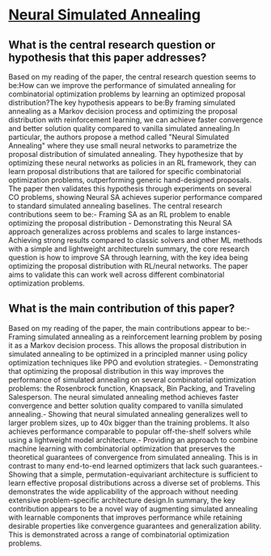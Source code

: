 # [Neural Simulated Annealing](https://arxiv.org/abs/2203.02201v1)

## What is the central research question or hypothesis that this paper addresses?

Based on my reading of the paper, the central research question seems to be:How can we improve the performance of simulated annealing for combinatorial optimization problems by learning an optimized proposal distribution?The key hypothesis appears to be:By framing simulated annealing as a Markov decision process and optimizing the proposal distribution with reinforcement learning, we can achieve faster convergence and better solution quality compared to vanilla simulated annealing.In particular, the authors propose a method called "Neural Simulated Annealing" where they use small neural networks to parametrize the proposal distribution of simulated annealing. They hypothesize that by optimizing these neural networks as policies in an RL framework, they can learn proposal distributions that are tailored for specific combinatorial optimization problems, outperforming generic hand-designed proposals. The paper then validates this hypothesis through experiments on several CO problems, showing Neural SA achieves superior performance compared to standard simulated annealing baselines. The central research contributions seem to be:- Framing SA as an RL problem to enable optimizing the proposal distribution - Demonstrating this Neural SA approach generalizes across problems and scales to large instances- Achieving strong results compared to classic solvers and other ML methods with a simple and lightweight architectureIn summary, the core research question is how to improve SA through learning, with the key idea being optimizing the proposal distribution with RL/neural networks. The paper aims to validate this can work well across different combinatorial optimization problems.


## What is the main contribution of this paper?

Based on my reading of the paper, the main contributions appear to be:- Framing simulated annealing as a reinforcement learning problem by posing it as a Markov decision process. This allows the proposal distribution in simulated annealing to be optimized in a principled manner using policy optimization techniques like PPO and evolution strategies. - Demonstrating that optimizing the proposal distribution in this way improves the performance of simulated annealing on several combinatorial optimization problems: the Rosenbrock function, Knapsack, Bin Packing, and Traveling Salesperson. The neural simulated annealing method achieves faster convergence and better solution quality compared to vanilla simulated annealing.- Showing that neural simulated annealing generalizes well to larger problem sizes, up to 40x bigger than the training problems. It also achieves performance comparable to popular off-the-shelf solvers while using a lightweight model architecture.- Providing an approach to combine machine learning with combinatorial optimization that preserves the theoretical guarantees of convergence from simulated annealing. This is in contrast to many end-to-end learned optimizers that lack such guarantees.- Showing that a simple, permutation-equivariant architecture is sufficient to learn effective proposal distributions across a diverse set of problems. This demonstrates the wide applicability of the approach without needing extensive problem-specific architecture design.In summary, the key contribution appears to be a novel way of augmenting simulated annealing with learnable components that improves performance while retaining desirable properties like convergence guarantees and generalization ability. This is demonstrated across a range of combinatorial optimization problems.
